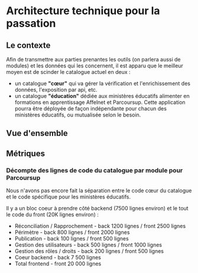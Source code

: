 # Architecture technique pour la passation

## Le contexte

Afin de transmettre aux parties prenantes les outils \(on parlera aussi de modules\) et les données qui les concernent, il est apparu que le meilleur moyen est de scinder le catalogue actuel en deux :

* un catalogue **"cœur"** qui va gérer la vérification et l'enrichissement des données, l'exposition par api, etc. 
* un catalogue **"éducation"** dédiée aux ministères éducatifs alimenter en formations en apprentissage Affelnet et Parcoursup. Cette application pourra être déployée de façon indépendante pour chacun des ministères éducatifs, ou mutualisée selon le besoin.

## Vue d'ensemble



## Métriques

### Décompte des lignes de code du catalogue par module pour Parcoursup

Nous n'avons pas encore fait la séparation entre le code cœur du catalogue et le code spécifique pour les ministères éducatifs.

Il y a un bloc coeur à prendre côté backend \(7500 lignes environ\) et le tout le code du front \(20K lignes environ\) :

* Réconciliation / Rapprochement - back 1200 lignes / front 2500 lignes
* Périmètre - back 800 lignes / front 2000 lignes
* Publication - back 100 lignes / front 500 lignes
* Gestion des utilisateurs - back 500 lignes / front 1000 lignes
* Gestion des rôles / droits - back 200 lignes / front 500 lignes
* Coeur backend - back 7 500 lignes
* Total frontend - front 20 000 lignes






